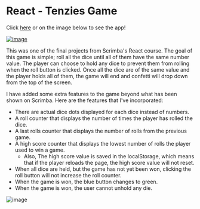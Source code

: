 # React - Tenzies Game

Click [here](https://edmond-luu.github.io/react-tenzies) or on the image below to see the app!

[![image](https://user-images.githubusercontent.com/26613209/186963727-81e0d683-f9e8-4de1-a21a-e152aa942a8c.png)](https://edmond-luu.github.io/react-tenzies)

This was one of the final projects from Scrimba's React course. The goal of this game is simple; roll all the dice until all of them have the same number value. The player can choose to hold any dice to prevent them from rolling when the roll button is clicked. Once all the dice are of the same value and the player holds all of them, the game will end and confetti will drop down from the top of the screen.

I have added some extra features to the game beyond what has been shown on Scrimba. Here are the features that I've incorporated:
- There are actual dice dots displayed for each dice instead of numbers.
- A roll counter that displays the number of times the player has rolled the dice.
- A last rolls counter that displays the number of rolls from the previous game.
- A high score counter that displays the lowest number of rolls the player used to win a game.
  - Also, The high score value is saved in the localStorage, which means that if the player reloads the page, the high score value will not reset.
- When all dice are held, but the game has not yet been won, clicking the roll button will not increase the roll counter.
- When the game is won, the blue button changes to green.
- When the game is won, the user cannot unhold any die.

![image](https://user-images.githubusercontent.com/26613209/186963608-05ad590c-c2f7-4418-993d-029ce74ee75b.png)
